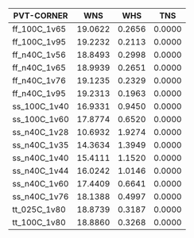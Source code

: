 |PVT-CORNER  |WNS    |WHS   |TNS   |
|------------|-------|------|------|
|ff_100C_1v65|19.0622|0.2656|0.0000|
|ff_100C_1v95|19.2232|0.2113|0.0000|
|ff_n40C_1v56|18.8493|0.2998|0.0000|
|ff_n40C_1v65|18.9939|0.2651|0.0000|
|ff_n40C_1v76|19.1235|0.2329|0.0000|
|ff_n40C_1v95|19.2313|0.1963|0.0000|
|ss_100C_1v40|16.9331|0.9450|0.0000|
|ss_100C_1v60|17.8774|0.6520|0.0000|
|ss_n40C_1v28|10.6932|1.9274|0.0000|
|ss_n40C_1v35|14.3634|1.3949|0.0000|
|ss_n40C_1v40|15.4111|1.1520|0.0000|
|ss_n40C_1v44|16.0242|1.0146|0.0000|
|ss_n40C_1v60|17.4409|0.6641|0.0000|
|ss_n40C_1v76|18.1388|0.4997|0.0000|
|tt_025C_1v80|18.8739|0.3187|0.0000|
|tt_100C_1v80|18.8860|0.3268|0.0000|
